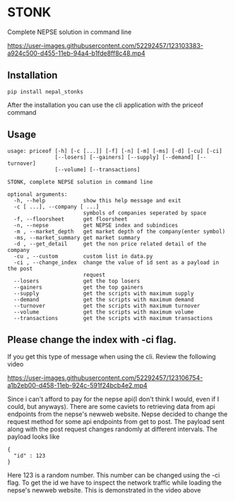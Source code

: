


# STONK
Complete NEPSE solution in command line

https://user-images.githubusercontent.com/52292457/123103383-a924c500-d455-11eb-94a4-b1fde8ff8c48.mp4
## Installation
```console
pip install nepal_stonks
````
After the installation you can use the cli application with the priceof command

## Usage
```console
usage: priceof [-h] [-c [...]] [-f] [-n] [-m] [-ms] [-d] [-cu] [-ci]
               [--losers] [--gainers] [--supply] [--demand] [--turnover]
               [--volume] [--transactions]

STONK, complete NEPSE solution in command line

optional arguments:
  -h, --help            show this help message and exit
  -c [ ...], --company [ ...]
                        symbols of companies seperated by space
  -f, --floorsheet      get floorsheet
  -n, --nepse           get NEPSE index and subindices
  -m , --market_depth   get market depth of the company(enter symbol)
  -ms, --market_summary get market summary
  -d , --get_detail     get the non price related detail of the company
  -cu , --custom        custom list in data.py
  -ci , --change_index  change the value of id sent as a payload in the post
                        request
  --losers              get the top losers
  --gainers             get the top gainers
  --supply              get the scripts with maximum supply
  --demand              get the scripts with maximum demand
  --turnover            get the scripts with maximum turnover
  --volume              get the scripts with maximum volume
  --transactions        get the scripts with maximum transactions
```

## Please change the index with -ci flag.
If you get this type of message when using the cli. Review the following video

https://user-images.githubusercontent.com/52292457/123106754-a1b2eb00-d458-11eb-924c-591f24bcb4e2.mp4


Since i can't afford to pay for the nepse api(I don't think I would, even if I could, but anyways). 
There are some caviets to retrieving data from api endpoints from the nepse's newweb website. Nepse decided
to change the request method for some api endpoints from get to post. The payload sent along with the
post request changes randomly at different intervals. 
The payload looks like 
```
{
  "id" : 123
}
```
Here 123 is a random number. This number can be changed using the -ci flag. To get the id we have to 
inspect the network traffic while loading the nepse's newweb website. This is demonstrated in the video above



